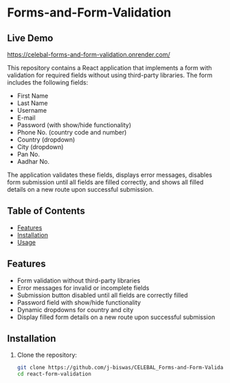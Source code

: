 

# Forms-and-Form-Validation

## Live Demo
https://celebal-forms-and-form-validation.onrender.com/

This repository contains a React application that implements a form with validation for required fields without using third-party libraries. The form includes the following fields:
- First Name
- Last Name
- Username
- E-mail
- Password (with show/hide functionality)
- Phone No. (country code and number)
- Country (dropdown)
- City (dropdown)
- Pan No.
- Aadhar No.

The application validates these fields, displays error messages, disables form submission until all fields are filled correctly, and shows all filled details on a new route upon successful submission.

## Table of Contents

- [Features](#features)
- [Installation](#installation)
- [Usage](#usage)

## Features

- Form validation without third-party libraries
- Error messages for invalid or incomplete fields
- Submission button disabled until all fields are correctly filled
- Password field with show/hide functionality
- Dynamic dropdowns for country and city
- Display filled form details on a new route upon successful submission

## Installation

1. Clone the repository:
   ```sh
   git clone https://github.com/j-biswas/CELEBAL_Forms-and-Form-Validation.git
   cd react-form-validation
